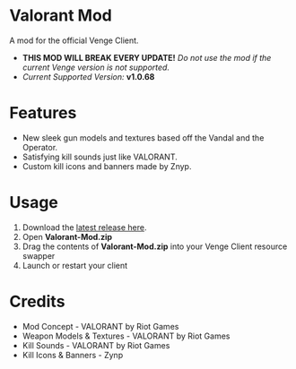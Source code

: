 # Valorant Mod
A mod for the official Venge Client.

- **THIS MOD WILL BREAK EVERY UPDATE!** *Do not use the mod if the current Venge version is not supported.*
- *Current Supported Version:* **v1.0.68**

# Features
- New sleek gun models and textures based off the Vandal and the Operator.
- Satisfying kill sounds just like VALORANT.
- Custom kill icons and banners made by Znyp.

# Usage
1. Download the [latest release here](hhttps://github.com/KruzShady/Valorant-Mod/releases/latest/download/Valorant-Mod.zip "Latest Release").
2. Open **Valorant-Mod.zip**
3. Drag the contents of **Valorant-Mod.zip** into your Venge Client resource swapper
4. Launch or restart your client

# Credits
- Mod Concept - VALORANT by Riot Games
- Weapon Models & Textures - VALORANT by Riot Games
- Kill Sounds - VALORANT by Riot Games
- Kill Icons & Banners - Zynp
